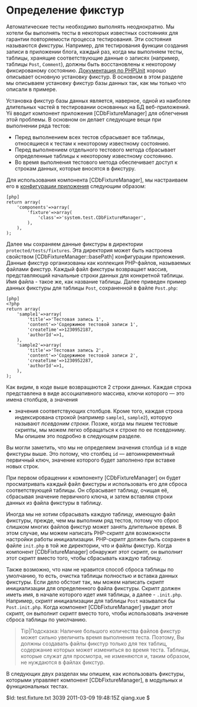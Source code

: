Определение фикстур
===================

Автоматические тесты необходимо выполнять неоднократно. Мы хотели бы выполнять
тесты в некоторых известных состояниях для гарантии повторяемости процесса
тестирования. Эти состояния называются *фикстуры*. Например, для тестирования
функции создания записи в приложении блога, каждый раз, когда мы выполняем
тесты, таблицы, хранящие соответствующие данные о записях (например, таблицы
`Post`, `Comment`), должны быть восстановлены к некоторому фиксированому
состоянию. [Документация по PHPUnit](http://www.phpunit.de/manual/current/en/fixtures.html)
хорошо описывает основную установку фикстур. В основном в этом разделе мы
описываем установку фикстур базы данных так, как мы только что описали в
примере.

Установка фикстур базы данных является, наверное, одной из наиболее
длительных частей в тестировании основанных на БД веб-приложений. Yii
вводит компонент приложения [CDbFixtureManager] для облегчения этой проблемы.
В основном он делает следующие вещи при выполнении ряда тестов:

 * Перед выполнением всех тестов сбрасывает все таблицы, относящиеся к тестам к некоторому известному состоянию.
 * Перед выполнением отдельного тестового метода сбрасывает определенные таблицы к некоторому известному состоянию.
 * Во время выполнения тестового метода обеспечивает доступ к строкам данных, которые вносятся в фикстуру.

Для использования компонента [CDbFixtureManager], мы настраиваем его в
[конфигурации приложения](/doc/guide/basics.application#application-configuration)
следующим образом:

~~~
[php]
return array(
	'components'=>array(
		'fixture'=>array(
			'class'=>'system.test.CDbFixtureManager',
		),
	),
);
~~~

Далее мы сохраняем данные фикстуры в директории `protected/tests/fixtures`. Эта
директория может быть настроена свойством [CDbFixtureManager::basePath]
конфигурации приложения. Данные фикстур организованы как коллекция PHP-файлов,
называемых файлами фикстур. Каждый файл фикстуры возвращает массив,
представляющий начальные строки данных для конкретной таблицы. Имя файла -
такое же, как название таблицы. Далее приведен пример данных фикстуры для
таблицы `Post`, сохраненной в файле `Post.php`:

~~~
[php]
<?php
return array(
	'sample1'=>array(
		'title'=>'Тестовая запись 1',
		'content'=>'Содержимое тестовой записи 1',
		'createTime'=>1230952187,
		'authorId'=>1,
	),
	'sample2'=>array(
		'title'=>'Тестовая запись 2',
		'content'=>'Содержимое тестовой записи 2',
		'createTime'=>1230952287,
		'authorId'=>1,
	),
);
~~~

Как видим, в коде выше возвращаются 2 строки данных. Каждая строка представлена
в виде ассоциативного массива, ключи которого — это имена столбцов, а значения
- значения соответствующих столбцов. Кроме того, каждая строка индексирована
строкой (например `sample1`, `sample2`), которую называют *псевдоним строки*.
Позже, когда мы пишем тестовые скрипты, мы можем легко обращаться к строке по
ее псевдониму. Мы опишем это подробно в следующем разделе.

Вы могли заметить, что мы не определяем значения столбца `id` в коде фикстуры
выше. Это потому, что столбец `id` — автоинкрементный первичный ключ, значение
которого будет заполнено при вставке новых строк.

При первом обращении к компоненту [CDbFixtureManager] он будет просматривать
каждый файл фикстуры и использовать его для сброса соответствующей таблицы. Он
сбрасывает таблицу, очищая её, сбрасывая значение первичного ключа, и затем
вставляя строки данных из файла фикстуры в таблицу.

Иногда мы не хотим сбрасывать каждую таблицу, имеющую файл фикстуры, прежде,
чем мы выполним ряд тестов, потому что сброс слишком многих файлов фикстур
может занять длительное время. В этом случае, мы можем написать PHP-скрипт для
возможности настройки работы инициализации. PHP-скрипт должен быть сохранен в
файле `init.php` в той же директории, что и файлы фикстур. Когда компонент
[CDbFixtureManager] обнаружит этот скрипт, он выполнит этот скрипт вместо того,
чтобы сбрасывать каждую таблицу.

Также возможно, что нам не нравится способ сброса таблицы по умолчанию, то
есть, очистка таблицы полностью и вставка данных фикстуры. Если дело обстоит
так, мы можем написать скрипт инициализации для определенного файла фикстуры.
Скрипт должен иметь имя, в начале которого идет имя таблицы, а далее -
`.init.php`. Например, скрипт инициализации для таблицы `Post` назывался бы
`Post.init.php`. Когда компонент [CDbFixtureManager] увидит этот скрипт, он
выполнит скрипт вместо того, чтобы использовать значение сброса таблицы по
умолчанию.

> Tip|Подсказка: Наличие большого количества файлов фикстур может сильно
увеличить время выполнения теста. Поэтому, Вы должны создавать файлы фикстур
только для тех таблиц, содержание которых может измениться во время теста.
Таблицы, которые служат для просмотра, не изменяются и, таким образом, не
нуждаются в файлах фикстур.

В следующих двух разделах мы опишем, как использовать фикстуры, которыми
управляет компонент [CDbFixtureManager], в модульных и функциональных тестах.

<div class="revision">$Id: test.fixture.txt 3039 2011-03-09 19:48:15Z qiang.xue $</div>
